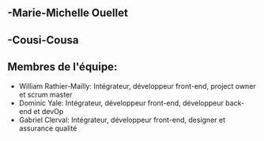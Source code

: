 ## -Marie-Michelle Ouellet
## -Cousi-Cousa
## Membres de l'équipe:
- William Rathier-Mailly: Intégrateur, développeur front-end, project owner et scrum master
- Dominic Yale: Intégrateur, développeur front-end, développeur back-end et devOp
- Gabriel Clerval: Intégrateur, développeur front-end, designer et assurance qualité